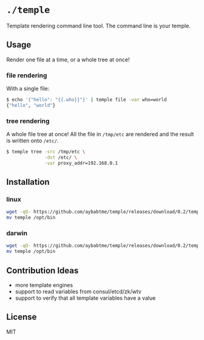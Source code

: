 # `./temple`

Template rendering command line tool. The command line is your temple.

## Usage

Render one file at a time, or a whole tree at once!

### file rendering

With a single file:

```bash
$ echo '{"hello": "{{.who}}"}' | temple file -var who=world
{"hello", "world"}
```
### tree rendering

A whole file tree at once! All the file in `/tmp/etc` are rendered
and the result is written onto `/etc/`.

```bash
$ temple tree -src /tmp/etc \
              -dst /etc/ \
              -var proxy_addr=192.168.0.1
```

## Installation

### linux

```bash
wget -qO- https://github.com/aybabtme/temple/releases/download/0.2/temple_linux.tar.gz | tar xvz
mv temple /opt/bin
```

### darwin

```bash
wget -qO- https://github.com/aybabtme/temple/releases/download/0.2/temple_darwin.tar.gz | tar xvz
mv temple /opt/bin
```

## Contribution Ideas

* more template engines
* support to read variables from consul/etcd/zk/wtv
* support to verify that all template variables have a value

## License

MIT
